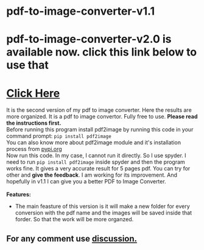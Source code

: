 # pdf-to-image-converter-v1.1
# pdf-to-image-converter-v2.0 is available now. click this link below to use that
<h1><a href="https://github.com/NahinKhan113/pdf-to-image-converter-v2.0.git">Click Here</a></h1>
It is the second version of my pdf to image converter. Here the results are more organized.
It is a pdf to image convertor. Fully free to use. <b>Please read the instructions first.</b><br>
Before running this program install pdf2image by running this code in your command prompt:
<code>pip install pdf2image</code><br>
You can also know more about pdf2image module and it's installation process from <a href="https://pypi.org/project/pdf2image/">pypi.org</a><br>
Now run this code. In my case, I cannot run it directly. So I use spyder. I need to run <code>pip install pdf2image</code> inside spyder and then the program works fine.
It gives a very accurate result for 5 pages pdf. You can try for other and <b>give the feedback</b>. I am working for its improvement. And hopefully in v1.1 I can give you a better PDF to Image Converter.<br><br>
<b>Features:</b><br><ul><li>
  The main feasture of this version is it will make a new folder for every conversion with the pdf name and the images will be saved inside that forder. So that the work will be more organzed.</li></ul>
<h2>For any comment use <a href="https://github.com/NahinKhan113/pdf-to-image-converter-v1.0/discussions">discussion. </a></h2>
